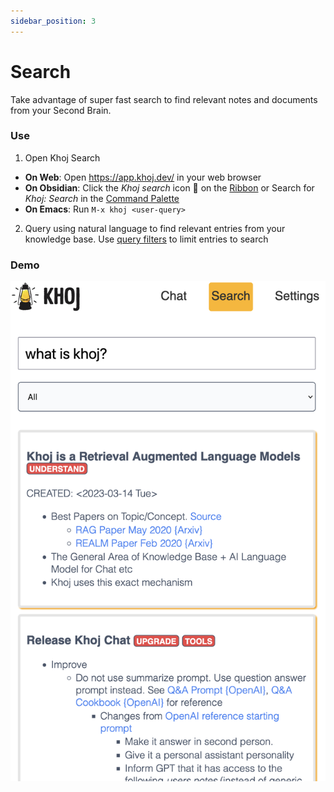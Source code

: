 ```yaml
---
sidebar_position: 3
---
```


# Search

Take advantage of super fast search to find relevant notes and documents from your Second Brain.

### Use
1. Open Khoj Search
  - **On Web**: Open https://app.khoj.dev/ in your web browser
  - **On Obsidian**: Click the *Khoj search* icon 🔎 on the [Ribbon](https://help.obsidian.md/User+interface/Workspace/Ribbon) or Search for *Khoj: Search* in the [Command Palette](https://help.obsidian.md/Plugins/Command+palette)
  - **On Emacs**: Run `M-x khoj <user-query>`
2. Query using natural language to find relevant entries from your knowledge base. Use [query filters](../miscellaneous/advanced#query-filters.md) to limit entries to search

### Demo
![](../../assets/img/khoj_search_on_web.png ':size=400px')
